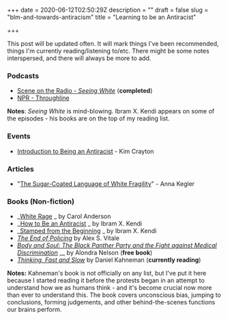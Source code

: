 +++
date = 2020-06-12T02:50:29Z
description = ""
draft = false
slug = "blm-and-towards-antiracism"
title = "Learning to be an Antiracist"

+++


This post will be updated often. It will mark things I've been recommended, things I'm currently reading/listening to/etc. There might be some notes interspersed, and there will always be more to add.

### Podcasts

* [Scene on the Radio - _Seeing White_](https://www.sceneonradio.org/seeing-white/) (**completed**)
* [NPR - Throughline](https://www.npr.org/podcasts/510333/throughline)

**Notes**: _Seeing White_ is mind-blowing. Ibram X. Kendi appears on some of the episodes - his books are on the top of my reading list.

### Events

* [Introduction to Being an Antiracist](https://ti.to/kim.crayton.llc/introduction-to-being-an-antiracist) - Kim Crayton

### Articles

* "[The Sugar-Coated Language of White Fragility](https://www.huffpost.com/entry/the-sugarcoated-language-of-white-fragility_b_10909350)" - Anna Kegler

### Books (Non-fiction)

* _[White Rage](https://www.bloomsbury.com/us/white-rage-9781632864123/) _ by Carol Anderson
* _[How to Be an Antiracist](https://bookmarks.reviews/reviews/how-to-be-an-antiracist/) _ by Ibram X. Kendi
* _[Stamped from the Beginning](https://bookmarks.reviews/reviews/stamped-from-the-beginning-the-definitive-history-of-racist-ideas-in-america/) _ by Ibram X. Kendi
* _[The End of Policing](https://bookmarks.reviews/reviews/the-end-of-policing/)_ by Alex S. Vitale
* [_Body and Soul: The Black Panther Party and the Fight against Medical Discrimination_](https://manifold.umn.edu/projects/body-and-soul) __ by Alondra Nelson (**free book**)
* _[Thinking, Fast and Slow](https://bookmarks.reviews/reviews/thinking-fast-and-slow/)_ by Daniel Kahneman (**currently reading**)

**Notes:** Kahneman's book is not officially on any list, but I've put it here because I started reading it before the protests began in an attempt to understand how we as humans think - and it's become crucial now more than ever to understand this. The book covers unconscious bias, jumping to conclusions, forming judgements, and other behind-the-scenes functions our brains perform.

### 

